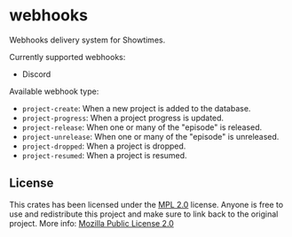 # webhooks

Webhooks delivery system for Showtimes.

Currently supported webhooks:
- Discord

Available webhook type:
- `project-create`: When a new project is added to the database.
- `project-progress`: When a project progress is updated.
- `project-release`: When one or many of the "episode" is released.
- `project-unrelease`: When one or many of the "episode" is unreleased.
- `project-dropped`: When a project is dropped.
- `project-resumed`: When a project is resumed.

## License

This crates has been licensed under the [MPL 2.0](https://github.com/naoTimesdev/showtimes-rs/blob/master/LICENSE-MPL) license. Anyone is free to use and redistribute this project and make sure to link back to the original project. More info: [Mozilla Public License 2.0](https://www.tldrlegal.com/license/mozilla-public-license-2-0-mpl-2)
